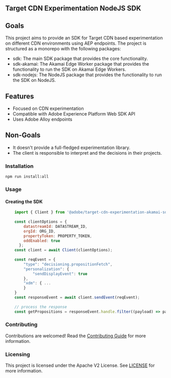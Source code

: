 ## Target CDN Experimentation NodeJS SDK

## Goals

This project aims to provide an SDK for Target CDN based experimentation on different CDN environments using AEP endpoints.
The project is structured as a monorepo with the following packages:
- sdk: The main SDK package that provides the core functionality.
- sdk-akamai: The Akamai Edge Worker package that provides the functionality to run the SDK on Akamai Edge Workers.
- sdk-nodejs: The NodeJS package that provides the functionality to run the SDK on NodeJS.

## Features

- Focused on CDN experimentation
- Compatible with Adobe Experience Platform Web SDK API
- Uses Adobe Alloy endpoints


## Non-Goals

- It doesn't provide a full-fledged experimentation library. 
- The client is responsible to interpret and the decisions in their projects.

### Installation

```
npm run install:all
```

### Usage

#### Creating the SDK

```javascript
    import { Client } from '@adobe/target-cdn-experimentation-akamai-sdk';
    
    const clientOptions = {
        datastreamId: DATASTREAM_ID, 
        orgId: ORG_ID,
        propertyToken: PROPERTY_TOKEN,
        oddEnabled: true
      };
    const client = await Client(clientOptions);
    
    const reqEvent = {
        "type": "decisioning.propositionFetch",
        "personalization": {
            "sendDisplayEvent": true
        },
        "xdm": { ...
        }
    }
    const responseEvent = await client.sendEvent(reqEvent);
    
    // process the response
    const getPropositions = responseEvent.handle.filter((payload) => payload.type === "personalization:decisions")
```


### Contributing

Contributions are welcomed! Read the [Contributing Guide](./.github/CONTRIBUTING.md) for more information.

### Licensing

This project is licensed under the Apache V2 License. See [LICENSE](LICENSE) for more information.
